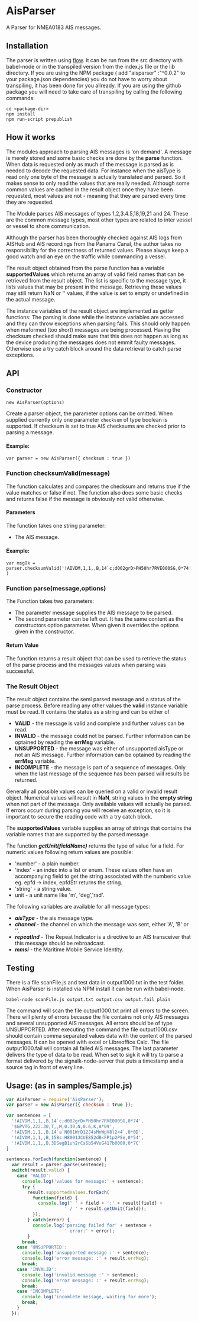# AisParser
A Parser for NMEA0183  AIS messages.

## Installation
The parser is written using [flow](https://flowtype.org/). It can be run from the src directory with babel-node or in the transpiled version from the index.js file or the lib directory. If you are using the NPM package ( add "aisparser" :"^0.0.2" to your package.json dependencies) you do not have to worry about transpiling, it has been done for you allready. If you are using the github package you will need to take care of transpiling by calling the following commands:
```
cd <package-dir>
npm install
npm run-script prepublish
```

## How it works
The modules approach to parsing AIS messages is 'on demand'. A message is merely stored and some basic checks are done by the **parse** function. When data is requested only as much of the message is parsed as is needed to decode the requested data. For instance when the aisType is read only one byte of the message is actually translated and parsed. So it makes sense to only read the values that are really needed. Although some common values are cached in the result object once they have been requested, most values are not - meaning that they are parsed every time they are requested.

The Module parses AIS messages of types 1,2,3.4.5,18,19,21 and 24. These are the common message types, most other types are related to inter vessel or vessel to shore communication.

Although the parser has been thoroughly checked against AIS logs from AISHub and AIS recordings from the Panama Canal, the author takes no responsibility for the correctness of returned values. Please always keep a good watch and an eye on the traffic while commanding a vessel.

The result object obtained from the parse function has a variable **supportedValues** which returns an array of valid field names that can be retrieved from the result object. The list is specific to the message type, it lists values that may be present in the message. Retrieving these values may still return NaN or '' values, if the value is set to empty or undefined in the actual message.

The instance variables of the result object are implemented as getter functions: The parsing is done while the instance variables are accessed and they can throw exceptions when parsing fails. This should only happen when maformed (too short) messages are being processed. Having the checksum checked should make sure that this does not happen as long as the device producing the messages does not emmit faulty messages. Otherwise use a try catch block around the data retrieval to catch parse exceptions.   

## API

### Constructor
```new AisParser(options)```

Create a parser object, the parameter options can be omitted.
When supplied currently only one parameter ```checksum``` of type boolean is supported. If checksum is set to true AIS checksums are checked prior to parsing a message.

#### Example:
```var parser = new AisParser({ checksum : true })```

### Function checksumValid(message)
The function calculates and compares the checksum and returns true if the value matches or false if not. The function also does some basic checks and returns false if the message is obviously not valid otherwise.

#### Parameters
The function takes one string parameter:
- The AIS message.


#### Example:
```var msgOk = parser.checksumValid('!AIVDM,1,1,,B,14`c;d002grD>PH50hr7RVE000SG,0*74')```

### Function parse(message,options)
The Function takes two parameters:
- The parameter message supplies the AIS message to be parsed.
- The second parameter can be left out. It has the same content as the constructors option parameter. When given it overrides the options given in the constructor.

#### Return Value
The function returns a result object that can be used to retrieve the status of the parse process and the messages values when parsing was successful.

### The Result Object
The result object contains the semi parsed message and a status of the parse process. Before reading any other values the **valid** instance variable must be read. It contains the status as a string and can be either of
- **VALID** - the message is valid and complete and further values can be read.
- **INVALID** - the message could not be parsed. Further information can be optained by reading the **errMsg** variable.
- **UNSUPPORTED** - the message was either of unsupported aisType or not an AIS message. Further information can be optained by reading the **errMsg** variable.
- **INCOMPLETE** - the message is part of a sequence of messages. Only when the last message of the sequence has been parsed will results be returned.

Generally all possible values can be queried on a valid or invalid result object. Numerical values will result in **NaN**, string values in the **empty string** when not part of the message. Only available values will actually be parsed. If errors occurr during parsing you will receive an exception, so it is important to secure the reading code with a try catch block.

The **supportedValues** variable supplies an array of strings that contains the variable names that are supported by the parsed message.

The function ***getUnit(fieldName)*** returns the type of value for a field.
For numeric values following return values are possible:
- 'number' - a plain number.
- 'index' - an index into a list or enum. These values often have an accompanying field to get the string associated with the numberic value eg. epfd -> index, epfdStr returns the string.
- 'string' - a string value.
- unit - a unit name like 'm', 'deg','rad'.


The following variables are available for all message types:
 - ***aisType*** - the ais message type.
 - ***channel*** - the channel on which the message was sent, either 'A', 'B' or ''.
 - ***repeatInd*** - The Repeat Indicator is a directive to an AIS transceiver that this
message should be rebroadcast.
 - ***mmsi*** - the Maritime Mobile Service Identity.


## Testing

There is a file scanFile.js and test data in output1000.txt in the test folder. When AisParser is installed via NPM install it can be run with babel-node.

```babel-node scanFile.js output.txt output.csv output.fail plain```

The command will scan the file output1000.txt print all errors to the screen. There will plenty of errors because the file contains not only AIS messages and several unsupported AIS messages. All errors should be of type UNSUPPORTED.
After executing the command the file output1000.csv should contain comma separated values data with the content of the parsed messages. It can be opened with excel or Libreoffice Calc. The file output1000.fail will contain all failed AIS messages.
The last parameter delivers the type of data to be read. When set to sigk it will try to parse a format delivered by the signalk-node-server that puts a timestamp and a source tag in front of every line.  

## Usage: (as in samples/Sample.js)
```javascript
var AisParser = require('AisParser');
var parser = new AisParser({ checksum : true });

var sentences = [
  '!AIVDM,1,1,,B,14`c;d002grD>PH50hr7RVE000SG,0*74',
  '$GPVTG,222.30,T,,M,0.30,N,0.6,K,A*09',
  '!AIVDM,1,1,,B,14`a`N001WrD12J4sMnWpV8l2<4`,0*0D',
  '!AIVDM,1,1,,B,15Bs:H8001JCUE852dB<FP1p2PSe,0*54',
  '!AIVDM,1,1,,B,3DSegB1uh2rCs6b54VuG417b0000,0*7C'
]

sentences.forEach(function(sentence) {
  var result = parser.parse(sentence);
  switch(result.valid) {
    case 'VALID':
      console.log('values for message:' + sentence);
      try {
        result.supportedValues.forEach(
          function(field) {
            console.log(' ' + field + ':' + result[field] +
                      ' / ' + result.getUnit(field));
          });
        } catch(error) {
          console.log('parsing failed for' + sentence +
                      ' error:' + error);
        }
      break;
    case 'UNSUPPORTED':
      console.log('unsupported message :' + sentence);
      console.log('error message: :' + result.errMsg);
      break;
    case 'INVALID':
      console.log('invalid message :' + sentence);
      console.log('error message: :' + result.errMsg);
      break;
    case 'INCOMPLETE':
      console.log('incomlete message, waiting for more');
      break;
    }
  });
```
